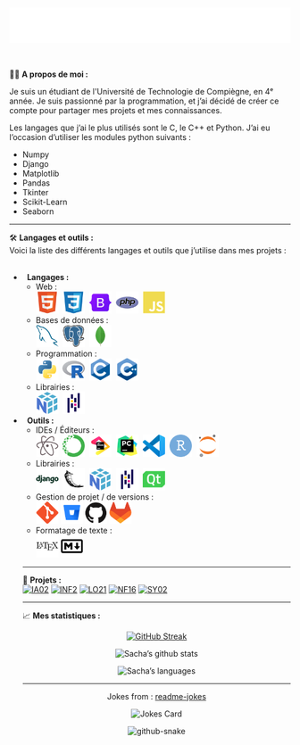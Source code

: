 <img src="https://github.com/sacha-sz/sacha-sz/blob/main/name.svg" title="Name" alt="sacha-sz"/>&nbsp;
---


:technologist: <b>A propos de moi :</b></summary><br>

Je suis un étudiant de l'Université de Technologie de Compiègne, en 4ᵉ année.
Je suis passionné par la programmation, et j’ai décidé de créer ce compte pour partager mes projets et mes connaissances.

Les langages que j’ai le plus utilisés sont le C, le C++ et Python.
J’ai eu l’occasion d’utiliser les modules python suivants :
- Numpy
- Django
- Matplotlib
- Pandas
- Tkinter
- Scikit-Learn
- Seaborn
---


:hammer_and_wrench: <b>Langages et outils :</b></summary><br>
Voici la liste des différents langages et outils que j’utilise dans mes projets :<br><br>
<ul>
  
  
  <li>&nbsp; <b>Langages :</b>
  
  <ul>
  <li>
  Web :<br>  
  <img src="https://github.com/devicons/devicon/blob/master/icons/html5/html5-original.svg" title="HTML5" alt="HTML" width="40" height="40"/>&nbsp;
  <img src="https://github.com/devicons/devicon/blob/master/icons/css3/css3-original.svg"  title="CSS3" alt="CSS" width="40" height="40"/>&nbsp;
  <img src="https://github.com/devicons/devicon/blob/master/icons/bootstrap/bootstrap-original.svg" title="Bootstrap" alt="Bootstrap" width="40" height="40"/>&nbsp;
  <img src="https://github.com/devicons/devicon/blob/master/icons/php/php-original.svg" title="php" alt="php" width="40" height="40"/>&nbsp;
 <img src="https://github.com/devicons/devicon/blob/master/icons/javascript/javascript-plain.svg" title="Javascript" alt="Javascript" width="40" height="40"/>&nbsp;

  </li>

  <li>
  Bases de données :<br>  
  <img src="https://github.com/devicons/devicon/blob/master/icons/mysql/mysql-original.svg" title="mysql" alt="mysql" width="40" height="40"/>&nbsp;
  <img src="https://github.com/devicons/devicon/blob/master/icons/postgresql/postgresql-original.svg" title="postgresql" alt="postgresql" width="40" height="40"/>&nbsp;
  <img src="https://github.com/devicons/devicon/blob/master/icons/mongodb/mongodb-original.svg" title="mongodb" alt="mongodb" width="40"/>&nbsp;
  </li>

  <li>
  Programmation :<br>  
  <img src="https://github.com/devicons/devicon/blob/master/icons/python/python-original.svg" title="python"  alt="python" width="40" height="40"/>&nbsp;
  <img src="https://github.com/devicons/devicon/blob/master/icons/r/r-original.svg" title="R"  alt="R" width="40" height="40"/>&nbsp;
  <img src="https://github.com/devicons/devicon/blob/master/icons/c/c-original.svg" title="C" alt="C" width="40" height="40"/>&nbsp;
  <img src="https://github.com/devicons/devicon/blob/master/icons/cplusplus/cplusplus-original.svg" title="Cplusplus" alt="Cplusplus" width="40" height="40"/>&nbsp;
  </li>

  <li>
  Librairies :<br>  
  <img src="https://github.com/devicons/devicon/blob/master/icons/numpy/numpy-original.svg" title="Numpy"  alt="Numpy" width="40" height="40"/>&nbsp;
  <img src="https://github.com/devicons/devicon/blob/master/icons/pandas/pandas-original.svg" title="Pandas"  alt="Pandas" width="40" height="40"/>&nbsp;
  </li>
  </ul>

    
  <li>&nbsp; <b>Outils :</b>
    
  <ul>
  <li>
  IDEs / Éditeurs : <br>
  <img src="https://github.com/devicons/devicon/blob/master/icons/atom/atom-original.svg" title="Atom" alt="Atom" width="40" height="40"/>&nbsp;
      <img src="https://github.com/devicons/devicon/blob/master/icons/anaconda/anaconda-original.svg" title="Anaconda" alt="Anaconda" width="40" height="40"/>&nbsp;
  <img src="https://github.com/devicons/devicon/blob/master/icons/jetbrains/jetbrains-original.svg" title="jetbrains" alt="jetbrains" width="40" height="40"/>&nbsp;
  <img src="https://github.com/devicons/devicon/blob/master/icons/pycharm/pycharm-original.svg" title="pycharm" alt="pycharm" width="40" height="40"/>&nbsp;
  <img src="https://github.com/devicons/devicon/blob/master/icons/vscode/vscode-original.svg" title="vscode" alt="vscode" width="40" height="40"/>&nbsp;
  <img src="https://github.com/devicons/devicon/blob/master/icons/rstudio/rstudio-original.svg" title="Rstudio" alt="Rstudio" width="40" height="40"/>&nbsp;
  <img src="https://github.com/devicons/devicon/blob/master/icons/jupyter/jupyter-original.svg" title="jupyter" alt="jupyter" width="40" height="40"/>&nbsp;
  </li>

  <li>
  Librairies : <br>
  <img src="https://github.com/devicons/devicon/blob/master/icons/django/django-plain-wordmark.svg" title="Django" alt="Django" width="40" height="40"/>&nbsp;
  <img src="https://github.com/devicons/devicon/blob/master/icons/flask/flask-original.svg" title="Flask" alt="Flask" width="40" height="40"/>&nbsp;
  <img src="https://github.com/devicons/devicon/blob/master/icons/numpy/numpy-original.svg" title="numpy" alt="numpy" width="40" height="40"/>&nbsp;
  <img src="https://github.com/devicons/devicon/blob/master/icons/pandas/pandas-original.svg" title="pandas" alt="pandas" width="40" height="40"/>&nbsp;
  <img src="https://github.com/devicons/devicon/blob/master/icons/qt/qt-original.svg" title="QT"  alt="QT" width="40" height="40"/>&nbsp;
  </li>


  <li>
  Gestion de projet / de versions :<br>
  <img src="https://github.com/devicons/devicon/blob/master/icons/git/git-original.svg" title="Git" alt="Git" width="40" height="40"/>
  <img src="https://github.com/devicons/devicon/blob/master/icons/bitbucket/bitbucket-original.svg" title="Bitbucket" alt="Bitbucket" width="40" height="40"/>
  <img src="https://github.com/devicons/devicon/blob/master/icons/github/github-original.svg" title="Github" alt="Github" width="40" height="40"/>
  <img src="https://github.com/devicons/devicon/blob/master/icons/gitlab/gitlab-original.svg" title="Gitlab" alt="Gitlab" width="40" height="40"/>
  </li>

  <li>
  Formatage de texte :<br>
  <img src="https://github.com/devicons/devicon/blob/master/icons/latex/latex-original.svg" title="Latex" alt="Latex" width="40" height="40"/>
  <img src="https://github.com/devicons/devicon/blob/master/icons/markdown/markdown-original.svg" title="markdown" alt="markdown" width="40" height="40"/>
  </li>

    
  </li>
    
    
</ul>

---

:notebook_with_decorative_cover: <b>Projets :</b></summary><br>
[![IA02](https://github-readme-stats.vercel.app/api/pin/?username=sacha-sz&theme=transparent&repo=UTC-IA02)](https://github.com/sacha-sz/UTC-IA02)
[![INF2](https://github-readme-stats.vercel.app/api/pin/?username=sacha-sz&theme=transparent&repo=UTC-INF2)](https://github.com/sacha-sz/UTC-INF2)
[![LO21](https://github-readme-stats.vercel.app/api/pin/?username=sacha-sz&theme=transparent&repo=UTC-LO21)](https://github.com/sacha-sz/UTC-LO21)
[![NF16](https://github-readme-stats.vercel.app/api/pin/?username=sacha-sz&theme=transparent&repo=UTC-NF16)](https://github.com/sacha-sz/UTC-NF16)
[![SY02](https://github-readme-stats.vercel.app/api/pin/?username=sacha-sz&theme=transparent&repo=UTC-SY02)](https://github.com/sacha-sz/UTC-SY02)

---


:chart_with_upwards_trend: <b>Mes statistiques :</b></summary><br>
<div align="center">

  [![GitHub Streak](https://streak-stats.demolab.com?user=sacha-sz&theme=transparent&locale=fr&date_format=j%20M%5B%20Y%5D&mode=weekly&card_width=500)](https://git.io/streak-stats)
  
  ![Sacha’s github stats](https://github-readme-stats.vercel.app/api?username=sacha-sz&show_icons=true&theme=transparent&custom_title=Statistiques%20Github&card_width=500)

  ![Sacha’s languages](https://github-readme-stats.vercel.app/api/top-langs/?username=sacha-sz&layout=compact&theme=transparent&custom_title=Langages%20les%20plus%20utilisés&card_width=500&hide=javascript,jupyter%20notebook)


---
<div align="center">
  
  Jokes from : [readme-jokes](https://github.com/ABSphreak/readme-jokes?tab=readme-ov-file) <br>
  
  ![Jokes Card](https://readme-jokes.vercel.app/api?hideBorder&theme=graywhite) <br>
</div>

<picture>
  <source media="(prefers-color-scheme: dark)" srcset="github-snake-dark.svg" />
  <source media="(prefers-color-scheme: light)" srcset="github-snake.svg" />
  <img alt="github-snake" src="github-snake.svg" />
</picture>
